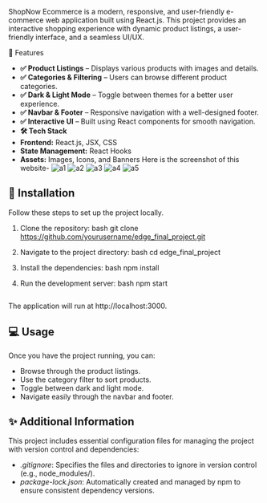 ShopNow Ecommerce is a modern, responsive, and user-friendly e-commerce web application built using React.js. This project provides an interactive shopping experience with dynamic product listings, a user-friendly interface, and a seamless UI/UX.

🚀 Features
- **✅ Product Listings** – Displays various products with images and details.
- **✅ Categories & Filtering** – Users can browse different product categories.
- **✅ Dark & Light Mode** – Toggle between themes for a better user experience.
- **✅ Navbar & Footer** – Responsive navigation with a well-designed footer.
- **✅ Interactive UI** – Built using React components for smooth navigation.
- **🛠️ Tech Stack**
- **Frontend:** React.js, JSX, CSS
- **State Management:** React Hooks
- **Assets:** Images, Icons, and Banners
Here is the screenshot of this website-
![a1](https://github.com/user-attachments/assets/ae7491e3-8abd-40dd-a1c6-7f58a245ea8a)
![a2](https://github.com/user-attachments/assets/20aec099-2ada-48c7-a089-0fb5ff6a11b4)
![a3](https://github.com/user-attachments/assets/bbbb4701-28ae-4569-a3bf-44ad263e214b)
![a4](https://github.com/user-attachments/assets/6a4292d6-ab56-4ed9-b36a-9b83598b4c4b)
![a5](https://github.com/user-attachments/assets/8a43d9c9-be8b-430f-b13f-38cc52539d46)

## 🔧 Installation
Follow these steps to set up the project locally.

1. Clone the repository:
   bash
   git clone https://github.com/yourusername/edge_final_project.git

2. Navigate to the project directory:
   bash
   cd edge_final_project
   
3. Install the dependencies:
   bash
   npm install
   
4. Run the development server:
   bash
   npm start
   ```
 The application will run at http://localhost:3000.

## 💻 Usage

Once you have the project running, you can:

- Browse through the product listings.
- Use the category filter to sort products.
- Toggle between dark and light mode.
- Navigate easily through the navbar and footer.

## ✨ Additional Information

This project includes essential configuration files for managing the project with version control and dependencies:

- *.gitignore*: Specifies the files and directories to ignore in version control (e.g., node_modules/).
- *package-lock.json*: Automatically created and managed by npm to ensure consistent dependency versions.
